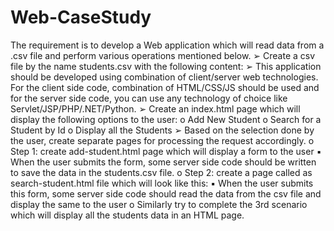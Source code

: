# Web-CaseStudy
The requirement is to develop a Web application which will read data from a .csv file and
perform various operations mentioned below.
➢ Create a csv file by the name students.csv with the following content:
➢ This application should be developed using combination of client/server web
technologies. For the client side code, combination of HTML/CSS/JS should be used
and for the server side code, you can use any technology of choice like
Servlet/JSP/PHP/.NET/Python.
➢ Create an index.html page which will display the following options to the user:
o Add New Student
o Search for a Student by Id
o Display all the Students
➢ Based on the selection done by the user, create separate pages for processing the
request accordingly.
o Step 1: create add-student.html page which will display a form to the user
▪ When the user submits the form, some server side code should be
written to save the data in the students.csv file.
o Step 2: create a page called as search-student.html file which will look like
this:
▪ When the user submits this form, some server side code should read
the data from the csv file and display the same to the user
o Similarly try to complete the 3rd scenario which will display all the students
data in an HTML page.
